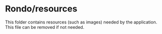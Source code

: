 # Rondo/resources

This folder contains resources (such as images) needed by the application. This file can
be removed if not needed.
